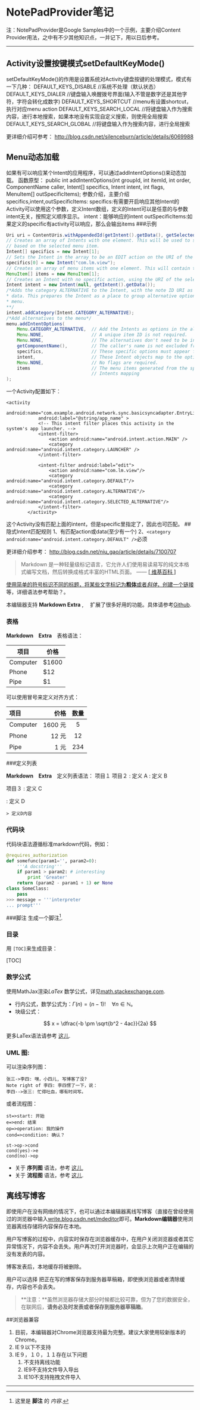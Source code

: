 # NotePadProvider笔记

注：NotePadProvider是Google Samples中的一个示例，主要介绍Content Provider用法，之中有不少其他知识点，一并记下，用以日后参考。

-------------------

## Activity设置按键模式setDefaultKeyMode()

setDefaultKeyMode()的作用是设置系统对Activity键盘按键的处理模式，模式有一下几种：
DEFAULT_KEYS_DISABLE  //系统不处理（默认状态）
DEFAULT_KEYS_DIALER 	//键盘输入唤醒拨号界面(输入不管是数字还是其他字符，字符会转化成数字)
DEFAULT_KEYS_SHORTCUT  //menu有设置shortcut，执行对应menu action
DEFAULT_KEYS_SEARCH_LOCAL  //将键盘输入作为搜索内容，进行本地搜索，如果本地没有实现自定义搜索，则使用全局搜索
DEFAULT_KEYS_SEARCH_GLOBAL  //将键盘输入作为搜索内容，进行全局搜索

更详细介绍可参考：
http://blog.csdn.net/silenceburn/article/details/6069988
## Menu动态加载
如果有可以响应某个Intent的应用程序，可以通过addIntentOptions()来动态加载。
函数原型：
public int addIntentOptions(int groupId, int itemId, int order,
                                ComponentName caller, Intent[] specifics,
                                Intent intent, int flags, MenuItem[] outSpecificItems);
参数介绍，主要介绍specifics,intent,outSpecificItems:
specifics:有需要开启响应其他Intent的Activity可以使用这个参数，定义Intent数组，定义的Intent可以是任意的与参数intent无关，按照定义顺序显示。
intent：能够响应的intent
outSpecificItems:如果定义的specific有activity可以响应，那么会输出items
###示例       
``` java
Uri uri = ContentUris.withAppendedId(getIntent().getData(), getSelectedItemId());
// Creates an array of Intents with one element. This will be used to send an Intent
// based on the selected menu item.
Intent[] specifics = new Intent[1];
// Sets the Intent in the array to be an EDIT action on the URI of the selected note.
specifics[0] = new Intent("com.lm.view");
// Creates an array of menu items with one element. This will contain the EDIT option.
MenuItem[] items = new MenuItem[1];
// Creates an Intent with no specific action, using the URI of the selected note.
Intent intent = new Intent(null, getIntent().getData());
/*Adds the category ALTERNATIVE to the Intent, with the note ID URI as its
* data. This prepares the Intent as a place to group alternative options in the
* menu.
**/
intent.addCategory(Intent.CATEGORY_ALTERNATIVE);
/*Add alternatives to the menu*/
menu.addIntentOptions(
	Menu.CATEGORY_ALTERNATIVE,  // Add the Intents as options in the alternatives group.
	Menu.NONE,                  // A unique item ID is not required.
	Menu.NONE,                  // The alternatives don't need to be in order.
	getComponentName(),         // The caller's name is not excluded from the group.
	specifics,                  // These specific options must appear first.
	intent,                     // These Intent objects map to the options in specifics.
	Menu.NONE,                  // No flags are required.
	items                       // The menu items generated from the specifics-to-
                                // Intents mapping
);
``` 
一个Activity配置如下：

```
<activity
            android:name="com.example.android.network.sync.basicsyncadapter.EntryListActivity"
            android:label="@string/app_name" >
            <!-- This intent filter places this activity in the system's app launcher. -->
            <intent-filter>
                <action android:name="android.intent.action.MAIN" />
                <category android:name="android.intent.category.LAUNCHER" />
            </intent-filter>

            <intent-filter android:label="edit">
                <action android:name="com.lm.view"/>
                <category android:name="android.intent.category.DEFAULT"/>
                <category android:name="android.intent.category.ALTERNATIVE"/>
                <category android:name="android.intent.category.SELECTED_ALTERNATIVE"/>
            </intent-filter>
        </activity>
```
这个Activity没有匹配上面的intent，但是specific里指定了，因此也可匹配。
##隐式Intent匹配规则
1、有匹配action或data(至少有一个)
2、`<category android:name="android.intent.category.DEFAULT" />`必须
                       
更详细介绍参考：
http://blog.csdn.net/niu_gao/article/details/7100707

> Markdown 是一种轻量级标记语言，它允许人们使用易读易写的纯文本格式编写文档，然后转换成格式丰富的HTML页面。    —— <a href="https://zh.wikipedia.org/wiki/Markdown" target="_blank"> [ 维基百科 ]

使用简单的符号标识不同的标题，将某些文字标记为**粗体**或者*斜体*，创建一个[链接](http://www.csdn.net)等，详细语法参考帮助？。

本编辑器支持 **Markdown Extra** , 　扩展了很多好用的功能。具体请参考[Github][2].  

### 表格

**Markdown　Extra**　表格语法：

项目     | 价格
-------- | ---
Computer | $1600
Phone    | $12
Pipe     | $1

可以使用冒号来定义对齐方式：

| 项目      |    价格 | 数量  |
| :-------- | --------:| :--: |
| Computer  | 1600 元 |  5   |
| Phone     |   12 元 |  12  |
| Pipe      |    1 元 | 234  |

###定义列表

**Markdown　Extra**　定义列表语法：
项目１
项目２
:   定义 A
:   定义 B

项目３
:   定义 C

:   定义 D

	> 定义D内容

### 代码块
代码块语法遵循标准markdown代码，例如：
``` python
@requires_authorization
def somefunc(param1='', param2=0):
    '''A docstring'''
    if param1 > param2: # interesting
        print 'Greater'
    return (param2 - param1 + 1) or None
class SomeClass:
    pass
>>> message = '''interpreter
... prompt'''
```

###脚注
生成一个脚注[^footnote].
  [^footnote]: 这里是 **脚注** 的 *内容*.
  
### 目录
用 `[TOC]`来生成目录：

[TOC]

### 数学公式
使用MathJax渲染*LaTex* 数学公式，详见[math.stackexchange.com][1].

 - 行内公式，数学公式为：$\Gamma(n) = (n-1)!\quad\forall n\in\mathbb N$。
 - 块级公式：

$$	x = \dfrac{-b \pm \sqrt{b^2 - 4ac}}{2a} $$

更多LaTex语法请参考 [这儿][3].

### UML 图:

可以渲染序列图：

```sequence
张三->李四: 嘿，小四儿, 写博客了没?
Note right of 李四: 李四愣了一下，说：
李四-->张三: 忙得吐血，哪有时间写。
```

或者流程图：

```flow
st=>start: 开始
e=>end: 结束
op=>operation: 我的操作
cond=>condition: 确认？

st->op->cond
cond(yes)->e
cond(no)->op
```

- 关于 **序列图** 语法，参考 [这儿][4],
- 关于 **流程图** 语法，参考 [这儿][5].

## 离线写博客

即使用户在没有网络的情况下，也可以通过本编辑器离线写博客（直接在曾经使用过的浏览器中输入[write.blog.csdn.net/mdeditor](http://write.blog.csdn.net/mdeditor)即可。**Markdown编辑器**使用浏览器离线存储将内容保存在本地。

用户写博客的过程中，内容实时保存在浏览器缓存中，在用户关闭浏览器或者其它异常情况下，内容不会丢失。用户再次打开浏览器时，会显示上次用户正在编辑的没有发表的内容。

博客发表后，本地缓存将被删除。　

用户可以选择 <i class="icon-disk"></i> 把正在写的博客保存到服务器草稿箱，即使换浏览器或者清除缓存，内容也不会丢失。

> **注意：**虽然浏览器存储大部分时候都比较可靠，但为了您的数据安全，在联网后，**请务必及时发表或者保存到服务器草稿箱**。

##浏览器兼容

 1. 目前，本编辑器对Chrome浏览器支持最为完整。建议大家使用较新版本的Chrome。
 3. IE９以下不支持
 4. IE９，１０，１１存在以下问题
    1. 不支持离线功能
    1. IE9不支持文件导入导出
    1. IE10不支持拖拽文件导入

---------

[1]: http://math.stackexchange.com/
[2]: https://github.com/jmcmanus/pagedown-extra "Pagedown Extra"
[3]: http://meta.math.stackexchange.com/questions/5020/mathjax-basic-tutorial-and-quick-reference
[4]: http://bramp.github.io/js-sequence-diagrams/
[5]: http://adrai.github.io/flowchart.js/
[6]: https://github.com/benweet/stackedit
